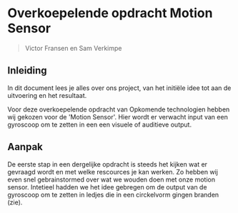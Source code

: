 # Overkoepelende opdracht Motion Sensor
> Victor Fransen en Sam Verkimpe
## Inleiding
In dit document lees je alles over ons project, van het initiële idee tot aan de uitvoering en het resultaat.

Voor deze overkoepelende opdracht van Opkomende technologien hebben wij gekozen voor de 'Motion Sensor'. Hier wordt er verwacht input van een gyroscoop om te zetten in een een visuele of auditieve output.

## Aanpak

De eerste stap in een dergelijke opdracht is steeds het kijken wat er gevraagd wordt en met welke rescources je kan werken. Zo hebben wij even snel gebrainstormed over wat we wouden doen met onze motion sensor. Intetieel hadden we het idee gebregen om de output van de gyroscoop om te zetten in ledjes die in een circkelvorm gingen branden (zie).

